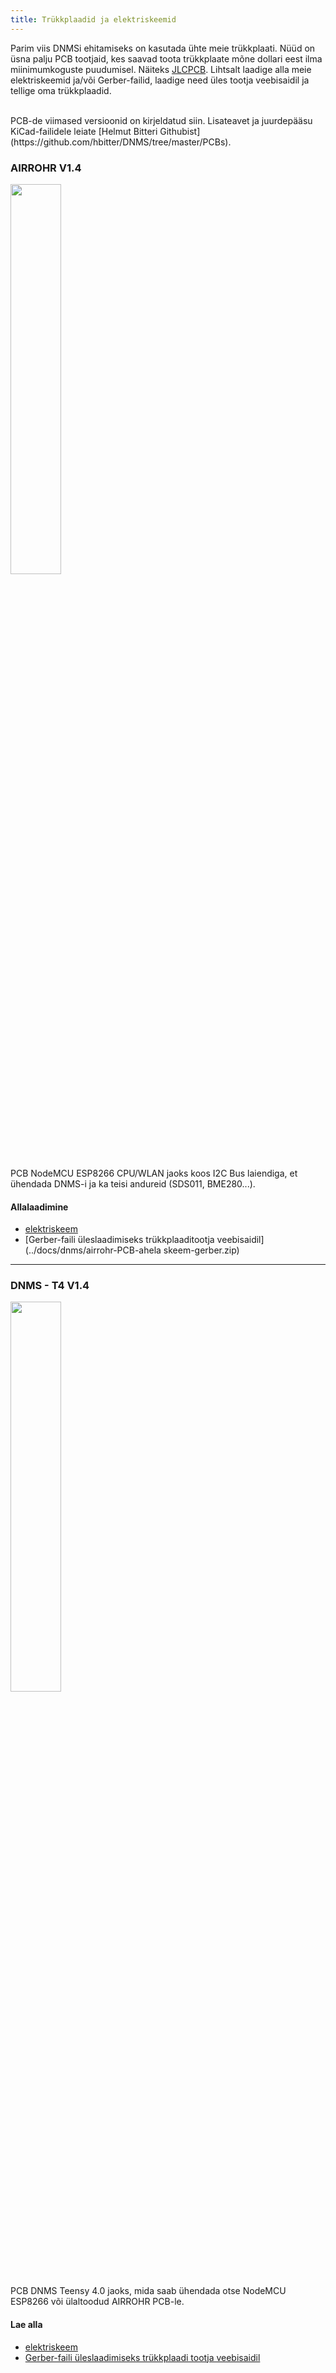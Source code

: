 ```yaml
---
title: Trükkplaadid ja elektriskeemid
---
```


Parim viis DNMSi ehitamiseks on kasutada ühte meie trükkplaati.
Nüüd on üsna palju PCB tootjaid, kes saavad toota trükkplaate mõne dollari eest ilma miinimumkoguste puudumisel. Näiteks [JLCPCB](https://jlcpcb.com//).
Lihtsalt laadige alla meie elektriskeemid ja/või Gerber-failid, laadige need üles tootja veebisaidil ja tellige oma trükkplaadid.

<br>
PCB-de viimased versioonid on kirjeldatud siin. Lisateavet ja juurdepääsu KiCad-failidele leiate [Helmut Bitteri Githubist](https://github.com/hbitter/DNMS/tree/master/PCBs). 

### AIRROHR V1.4
<img src="../docs/dnms/airrohr-PCB.jpg" style="display: block; width:40%;margin: 1em 0" loading="lazy"/>
PCB NodeMCU ESP8266 CPU/WLAN jaoks koos I2C Bus laiendiga, et ühendada DNMS-i ja ka teisi andureid (SDS011, BME280...).


#### Allalaadimine
* [elektriskeem](../docs/dnms/airrohr-PCB-circuit-diagram.pdf)
* [Gerber-faili üleslaadimiseks trükkplaaditootja veebisaidil](../docs/dnms/airrohr-PCB-ahela skeem-gerber.zip)

---

### DNMS - T4 V1.4
<img src="../docs/dnms/dnms-noise-measuring-teensy-4.jpg" style="display: block;width:40%; margin: 1em 0" loading="lazy"/>
PCB DNMS Teensy 4.0 jaoks, mida saab ühendada otse NodeMCU ESP8266 või ülaltoodud AIRROHR PCB-le.


#### Lae alla
* [elektriskeem](../docs/dnms/dnms-müra-mõõtmine-teensy-40-elektriskeem.pdf)
* [Gerber-faili üleslaadimiseks trükkplaadi tootja veebisaidil](../docs/dnms/dnms-noise-measuring-teensy-40-circuit-gerber.zip)

